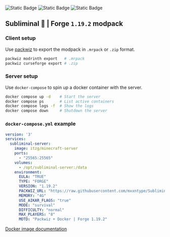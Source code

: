 ![Static Badge](https://img.shields.io/badge/Minecraft_version-1.19.2-a6e3a1?logo=minecraft&logoColor=a6e3a1&labelColor=313244)
![Static Badge](https://img.shields.io/badge/Mod_loader-Forge-fab387?logoColor=fab387&labelColor=313244)
![Static Badge](https://img.shields.io/badge/Docker_image-itzg%2Fminecraft--server-89b4fa?logo=docker&logoColor=89b4fa&labelColor=313244)

## Subliminal 🌱 | Forge `1.19.2` modpack

### Client setup
Use [packwiz](https://packwiz.infra.link/) to export the modpack in `.mrpack` or `.zip` format.
```bash
packwiz modrinth export   # .mrpack
packwiz curseforge export # .zip
```

### Server setup
Use `docker-compose` to spin up a docker container with the server.
```bash
docker compose up -d    # Start the server
docker compose ps       # List active containers
docker compose logs -f  # Show the logs
docker compose down     # Shutdown the server
```

### `docker-compose.yml` example

```yaml
version: '3'
services:
  subliminal-server:
    image: itzg/minecraft-server
    ports:
      - "25565:25565"
    volumes:
      - /opt/subliminal-server:/data
    environment:
      EULA: "TRUE"
      TYPE: "FORGE"
      VERSION: "1.19.2"
      PACKWIZ_URL: "https://raw.githubusercontent.com/mxxntype/Subliminal/main/pack.toml"
      MEMORY: "4G"
      USE_AIKAR_FLAGS: "true"
      MODE: "survival"
      DIFFICULTY: "normal"
      MAX_PLAYERS: "8"
      MOTD: "Packwiz + Docker | Forge 1.19.2"
```

[Docker image documentation](https://docker-minecraft-server.readthedocs.io/en/latest/)

